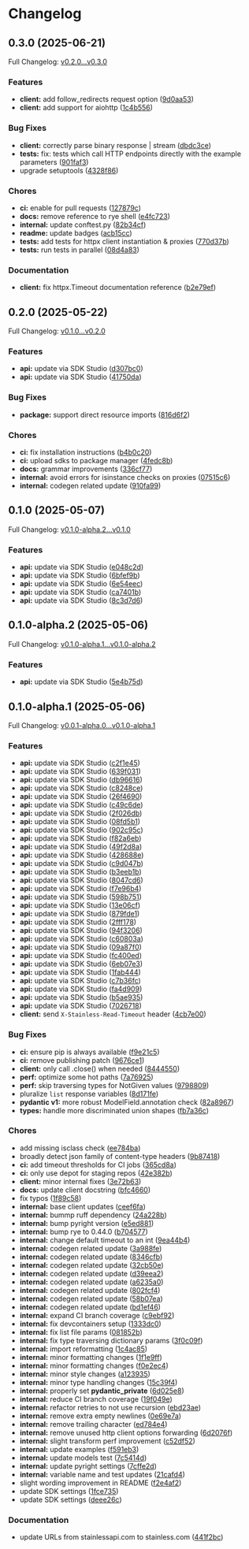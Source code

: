 # Changelog

## 0.3.0 (2025-06-21)

Full Changelog: [v0.2.0...v0.3.0](https://github.com/patronus-ai/patronus-api-python/compare/v0.2.0...v0.3.0)

### Features

* **client:** add follow_redirects request option ([9d0aa53](https://github.com/patronus-ai/patronus-api-python/commit/9d0aa531ccef74b7f6c03cb79dfc0f7f0cb9d20e))
* **client:** add support for aiohttp ([1c4b556](https://github.com/patronus-ai/patronus-api-python/commit/1c4b5568c755fea46ddad5e96872dfb6f828cfdc))


### Bug Fixes

* **client:** correctly parse binary response | stream ([dbdc3ce](https://github.com/patronus-ai/patronus-api-python/commit/dbdc3cec546600f449af8fcda3b2389c12029f28))
* **tests:** fix: tests which call HTTP endpoints directly with the example parameters ([901faf3](https://github.com/patronus-ai/patronus-api-python/commit/901faf319899f161cccf98995a5f9e26e58c1963))
* upgrade setuptools ([4328f86](https://github.com/patronus-ai/patronus-api-python/commit/4328f8611a91f78bdbbcff212ddbec642e7447ad))


### Chores

* **ci:** enable for pull requests ([127879c](https://github.com/patronus-ai/patronus-api-python/commit/127879c567743883472265affbef32d668528c7b))
* **docs:** remove reference to rye shell ([e4fc723](https://github.com/patronus-ai/patronus-api-python/commit/e4fc72352fc1759b0b7e82e2b739d4fffc1148ae))
* **internal:** update conftest.py ([82b34cf](https://github.com/patronus-ai/patronus-api-python/commit/82b34cfa8102c5c8a98ec5f44bce191dee14fbf7))
* **readme:** update badges ([acb15cc](https://github.com/patronus-ai/patronus-api-python/commit/acb15ccc380be0990cb16ee8e67bbe5c64675a11))
* **tests:** add tests for httpx client instantiation & proxies ([770d37b](https://github.com/patronus-ai/patronus-api-python/commit/770d37b60b9fda0630ca7c53577699f67539133b))
* **tests:** run tests in parallel ([08d4a83](https://github.com/patronus-ai/patronus-api-python/commit/08d4a835910f0064fb7dd846c4732deab61573fe))


### Documentation

* **client:** fix httpx.Timeout documentation reference ([b2e79ef](https://github.com/patronus-ai/patronus-api-python/commit/b2e79efabda9d803b803c4504cf5e99b354dc73c))

## 0.2.0 (2025-05-22)

Full Changelog: [v0.1.0...v0.2.0](https://github.com/patronus-ai/patronus-api-python/compare/v0.1.0...v0.2.0)

### Features

* **api:** update via SDK Studio ([d307bc0](https://github.com/patronus-ai/patronus-api-python/commit/d307bc0fdb7b811f41e5a7150ade8d43187834c9))
* **api:** update via SDK Studio ([41750da](https://github.com/patronus-ai/patronus-api-python/commit/41750da95e244542e211af7a3b67d92419460c37))


### Bug Fixes

* **package:** support direct resource imports ([816d6f2](https://github.com/patronus-ai/patronus-api-python/commit/816d6f2db8c19e74c8465cedd1dcf3693d9e7790))


### Chores

* **ci:** fix installation instructions ([b4b0c20](https://github.com/patronus-ai/patronus-api-python/commit/b4b0c201f162d092eee5d487d7ac436117b5367f))
* **ci:** upload sdks to package manager ([4fedc8b](https://github.com/patronus-ai/patronus-api-python/commit/4fedc8b9cfc1b183958f3a0ca981482139dc4cfa))
* **docs:** grammar improvements ([336cf77](https://github.com/patronus-ai/patronus-api-python/commit/336cf7783b3a9bb366078afec07d3bc18d50084a))
* **internal:** avoid errors for isinstance checks on proxies ([07515c6](https://github.com/patronus-ai/patronus-api-python/commit/07515c6d9a2f1984fac919ac84f6657e08f2c97b))
* **internal:** codegen related update ([910fa99](https://github.com/patronus-ai/patronus-api-python/commit/910fa9973ed67d0a6104f126db237ecb76b2d7ae))

## 0.1.0 (2025-05-07)

Full Changelog: [v0.1.0-alpha.2...v0.1.0](https://github.com/patronus-ai/patronus-api-python/compare/v0.1.0-alpha.2...v0.1.0)

### Features

* **api:** update via SDK Studio ([e048c2d](https://github.com/patronus-ai/patronus-api-python/commit/e048c2dd91616943b77d694eaf58ca3a69d8f0ec))
* **api:** update via SDK Studio ([6bfef9b](https://github.com/patronus-ai/patronus-api-python/commit/6bfef9b7d83cd2ce234ffc684ba46c4c5c876d5f))
* **api:** update via SDK Studio ([6e54eec](https://github.com/patronus-ai/patronus-api-python/commit/6e54eecb248d8563655d9c145cf50ad7c20aa183))
* **api:** update via SDK Studio ([ca7401b](https://github.com/patronus-ai/patronus-api-python/commit/ca7401b8c3e95e4135a7ecc0e8b945ea7864fba4))
* **api:** update via SDK Studio ([8c3d7d6](https://github.com/patronus-ai/patronus-api-python/commit/8c3d7d632f0490d6d7148b6ab48395ea7d4bcf9a))

## 0.1.0-alpha.2 (2025-05-06)

Full Changelog: [v0.1.0-alpha.1...v0.1.0-alpha.2](https://github.com/patronus-ai/patronus-api-python/compare/v0.1.0-alpha.1...v0.1.0-alpha.2)

### Features

* **api:** update via SDK Studio ([5e4b75d](https://github.com/patronus-ai/patronus-api-python/commit/5e4b75d185fa2018e0dcaaadd046fe4a10b93eb6))

## 0.1.0-alpha.1 (2025-05-06)

Full Changelog: [v0.0.1-alpha.0...v0.1.0-alpha.1](https://github.com/patronus-ai/patronus-api-python/compare/v0.0.1-alpha.0...v0.1.0-alpha.1)

### Features

* **api:** update via SDK Studio ([c2f1e45](https://github.com/patronus-ai/patronus-api-python/commit/c2f1e456cc4e82200819a5a07595272d2cad93f8))
* **api:** update via SDK Studio ([639f031](https://github.com/patronus-ai/patronus-api-python/commit/639f0315f7edc0d5794abde3835ab0941854340f))
* **api:** update via SDK Studio ([db96616](https://github.com/patronus-ai/patronus-api-python/commit/db96616ffbdbbeeeb5b25bf14d997044cba62625))
* **api:** update via SDK Studio ([c8248ce](https://github.com/patronus-ai/patronus-api-python/commit/c8248ce7cc166aa5510cd4feabaf0293158b1d6f))
* **api:** update via SDK Studio ([26f4690](https://github.com/patronus-ai/patronus-api-python/commit/26f4690b3b6c5662636190baaa9c9f7a6167efec))
* **api:** update via SDK Studio ([c49c6de](https://github.com/patronus-ai/patronus-api-python/commit/c49c6de9c8b084dddb37e6ae73867b82025aa42d))
* **api:** update via SDK Studio ([2f026db](https://github.com/patronus-ai/patronus-api-python/commit/2f026db744ce0b68fe96f3140501fc64f8059d41))
* **api:** update via SDK Studio ([08fd5b1](https://github.com/patronus-ai/patronus-api-python/commit/08fd5b1355cfa87ed52b6078a6ba8feeeff16d55))
* **api:** update via SDK Studio ([902c95c](https://github.com/patronus-ai/patronus-api-python/commit/902c95c55ee13338a773120fcf8652155182330d))
* **api:** update via SDK Studio ([f82a6eb](https://github.com/patronus-ai/patronus-api-python/commit/f82a6ebc9e3b0154324161ae3fd7b3efd143ef49))
* **api:** update via SDK Studio ([49f2d8a](https://github.com/patronus-ai/patronus-api-python/commit/49f2d8a0ad43e897c3c665c727d8e82da460259e))
* **api:** update via SDK Studio ([428688e](https://github.com/patronus-ai/patronus-api-python/commit/428688e1ba7f195920ad8ab8dfcd18ee1518ca12))
* **api:** update via SDK Studio ([c9d047b](https://github.com/patronus-ai/patronus-api-python/commit/c9d047bcb9ff3fc10636ca3e1fd3991f01b67429))
* **api:** update via SDK Studio ([b3eeb1b](https://github.com/patronus-ai/patronus-api-python/commit/b3eeb1b5bb528bb2350b68eb1e81f1ff6d77bd8b))
* **api:** update via SDK Studio ([8047cd6](https://github.com/patronus-ai/patronus-api-python/commit/8047cd688951fec546fec4b9219c26890939e0cf))
* **api:** update via SDK Studio ([f7e96b4](https://github.com/patronus-ai/patronus-api-python/commit/f7e96b400343782f3ca61748a021066f2c5361ce))
* **api:** update via SDK Studio ([598b751](https://github.com/patronus-ai/patronus-api-python/commit/598b751ce45f942c7d5651144f56d9892fa1fb3d))
* **api:** update via SDK Studio ([13e06cf](https://github.com/patronus-ai/patronus-api-python/commit/13e06cfab14ee960c9cfcbba1ce23969d3343ceb))
* **api:** update via SDK Studio ([879fde1](https://github.com/patronus-ai/patronus-api-python/commit/879fde16f4f301883c27e5c1c48ab0420631b8bd))
* **api:** update via SDK Studio ([2fff178](https://github.com/patronus-ai/patronus-api-python/commit/2fff1789d87b0650c377df59d001e5e3d0b55e1f))
* **api:** update via SDK Studio ([94f3206](https://github.com/patronus-ai/patronus-api-python/commit/94f320667f92038196a3c991d17d13d984e8b138))
* **api:** update via SDK Studio ([c60803a](https://github.com/patronus-ai/patronus-api-python/commit/c60803ac026fddf81ff87f5f4ee24e7d8baa10f3))
* **api:** update via SDK Studio ([09a87f0](https://github.com/patronus-ai/patronus-api-python/commit/09a87f09bdd3292015121071891cf9e47dfc5ad1))
* **api:** update via SDK Studio ([fc400ed](https://github.com/patronus-ai/patronus-api-python/commit/fc400edd62565ba98fa79f09cbdcb955853b1c71))
* **api:** update via SDK Studio ([6eb07e3](https://github.com/patronus-ai/patronus-api-python/commit/6eb07e3fce869c70debb077a14f48b485258a829))
* **api:** update via SDK Studio ([1fab444](https://github.com/patronus-ai/patronus-api-python/commit/1fab444d37d416d45b846c7727c119ef908b27dc))
* **api:** update via SDK Studio ([c7b36fc](https://github.com/patronus-ai/patronus-api-python/commit/c7b36fc2af09e33779b3405ae59771f2718e3627))
* **api:** update via SDK Studio ([fa4d909](https://github.com/patronus-ai/patronus-api-python/commit/fa4d909b61ba994ecdcc6796670610de0a4c7614))
* **api:** update via SDK Studio ([b5ae935](https://github.com/patronus-ai/patronus-api-python/commit/b5ae935fc45286b8319a22aa805ade8837061f67))
* **api:** update via SDK Studio ([7026718](https://github.com/patronus-ai/patronus-api-python/commit/70267188b0d7a71dcbef437d43fd583f410b2d44))
* **client:** send `X-Stainless-Read-Timeout` header ([4cb7e00](https://github.com/patronus-ai/patronus-api-python/commit/4cb7e0053414266ef5ad5800c2da8df4db0df934))


### Bug Fixes

* **ci:** ensure pip is always available ([f9e21c5](https://github.com/patronus-ai/patronus-api-python/commit/f9e21c52f8f4fec6f82a8da11d8dbc5f08abd241))
* **ci:** remove publishing patch ([9676ce1](https://github.com/patronus-ai/patronus-api-python/commit/9676ce1dc45a35d0545ab3d79a73eec285baa72e))
* **client:** only call .close() when needed ([8444550](https://github.com/patronus-ai/patronus-api-python/commit/8444550aa4e6e57afc86e89498807b01629ea78a))
* **perf:** optimize some hot paths ([7a76925](https://github.com/patronus-ai/patronus-api-python/commit/7a769259c215fa14d583bfaae772a17d53d91909))
* **perf:** skip traversing types for NotGiven values ([9798809](https://github.com/patronus-ai/patronus-api-python/commit/9798809a6c5432feba72a8d64270cb32f6e1a369))
* pluralize `list` response variables ([8d171fe](https://github.com/patronus-ai/patronus-api-python/commit/8d171febe58b58f4223c8bae0a5d68cae9bc1030))
* **pydantic v1:** more robust ModelField.annotation check ([82a8967](https://github.com/patronus-ai/patronus-api-python/commit/82a89677299385a95812ad2ea2e6fe5cc9e76dd9))
* **types:** handle more discriminated union shapes ([fb7a36c](https://github.com/patronus-ai/patronus-api-python/commit/fb7a36c365ddc81936e254a534afd6667f9ca536))


### Chores

* add missing isclass check ([ee784ba](https://github.com/patronus-ai/patronus-api-python/commit/ee784bad1a6153bfc73da25d561af08c1f4ff3e6))
* broadly detect json family of content-type headers ([9b87418](https://github.com/patronus-ai/patronus-api-python/commit/9b8741877be4ae893761e684038617fec952c0f4))
* **ci:** add timeout thresholds for CI jobs ([365cd8a](https://github.com/patronus-ai/patronus-api-python/commit/365cd8af6c7a49ce1c33ae406e02a75e0c75ffd0))
* **ci:** only use depot for staging repos ([42e382b](https://github.com/patronus-ai/patronus-api-python/commit/42e382bece034836f1c8b5597e8b131f410ca35c))
* **client:** minor internal fixes ([3e72b63](https://github.com/patronus-ai/patronus-api-python/commit/3e72b63e23cac5ad4efd7131c3da4bcfdad3be90))
* **docs:** update client docstring ([bfc4660](https://github.com/patronus-ai/patronus-api-python/commit/bfc466092a2bc96ff92e7fe4822e2dc078617d7d))
* fix typos ([1f89c58](https://github.com/patronus-ai/patronus-api-python/commit/1f89c58c25367e7134d1ad5c21cb0c455da3840c))
* **internal:** base client updates ([ceef6fa](https://github.com/patronus-ai/patronus-api-python/commit/ceef6fa57ccbb5e6181efc3b606d5bdbc25fab05))
* **internal:** bummp ruff dependency ([24a228b](https://github.com/patronus-ai/patronus-api-python/commit/24a228bbfe02e251816d6b46d7420a6ac0f0a2ce))
* **internal:** bump pyright version ([e5ed881](https://github.com/patronus-ai/patronus-api-python/commit/e5ed8813cb58d39c6894a077444e0a1b333e163d))
* **internal:** bump rye to 0.44.0 ([b704577](https://github.com/patronus-ai/patronus-api-python/commit/b704577ff3113532a569c3529e0d52cd674fdb24))
* **internal:** change default timeout to an int ([9ea44b4](https://github.com/patronus-ai/patronus-api-python/commit/9ea44b48c63aea46f1e9c6e1afd11a80ab072a2b))
* **internal:** codegen related update ([3a988fe](https://github.com/patronus-ai/patronus-api-python/commit/3a988fee7759a084db83db6239cf68616a481d46))
* **internal:** codegen related update ([8346cfb](https://github.com/patronus-ai/patronus-api-python/commit/8346cfb63d52478726c4c867a2102dba7311f0ae))
* **internal:** codegen related update ([32cb50e](https://github.com/patronus-ai/patronus-api-python/commit/32cb50e858c446aea36805c7cbee3bd7176d3e34))
* **internal:** codegen related update ([d39eea2](https://github.com/patronus-ai/patronus-api-python/commit/d39eea20a8fd57c6b8704f471a23a1ce082ed0dd))
* **internal:** codegen related update ([a6235a0](https://github.com/patronus-ai/patronus-api-python/commit/a6235a094dd128d1584c6724e777b10f2194e1ca))
* **internal:** codegen related update ([802fcf4](https://github.com/patronus-ai/patronus-api-python/commit/802fcf47ea4246f52e346fbca10c9d43ed9ae140))
* **internal:** codegen related update ([58b07ea](https://github.com/patronus-ai/patronus-api-python/commit/58b07ea3420d009516ed10a81412ba0596da6799))
* **internal:** codegen related update ([bd1ef46](https://github.com/patronus-ai/patronus-api-python/commit/bd1ef461472fdd6b66be5baacd2dbbdd4377294e))
* **internal:** expand CI branch coverage ([c9ebf92](https://github.com/patronus-ai/patronus-api-python/commit/c9ebf9245bd4df4b38b1b0419c27e5cf5835bc9d))
* **internal:** fix devcontainers setup ([1333dc0](https://github.com/patronus-ai/patronus-api-python/commit/1333dc07650bf338bb44f20c107c042493cd26c0))
* **internal:** fix list file params ([081852b](https://github.com/patronus-ai/patronus-api-python/commit/081852b3b544c54fa9b121a9d1e539f4bd26a866))
* **internal:** fix type traversing dictionary params ([3f0c09f](https://github.com/patronus-ai/patronus-api-python/commit/3f0c09f132532b6caccd760e99b042f87231e763))
* **internal:** import reformatting ([1c4ac85](https://github.com/patronus-ai/patronus-api-python/commit/1c4ac8578baca51ed7a4b828d9fc9fd35bbc45a4))
* **internal:** minor formatting changes ([1f1e9ff](https://github.com/patronus-ai/patronus-api-python/commit/1f1e9ff07076a42be6ee70a86a9e9932796c453b))
* **internal:** minor formatting changes ([f0e2ec4](https://github.com/patronus-ai/patronus-api-python/commit/f0e2ec4ded883c61498fc429f796ee066ddb957b))
* **internal:** minor style changes ([a123935](https://github.com/patronus-ai/patronus-api-python/commit/a123935989e2eabb67bb7372ec1b3ddbd7880fd5))
* **internal:** minor type handling changes ([15c39f4](https://github.com/patronus-ai/patronus-api-python/commit/15c39f45cb861cb2caccbaf1f5961a507726af1b))
* **internal:** properly set __pydantic_private__ ([6d025e8](https://github.com/patronus-ai/patronus-api-python/commit/6d025e840f8ee2efa0303a2a84e0ece6772ac9b3))
* **internal:** reduce CI branch coverage ([19f049e](https://github.com/patronus-ai/patronus-api-python/commit/19f049ed75f48b98dc5858d4909566f13ba3c591))
* **internal:** refactor retries to not use recursion ([ebd23ae](https://github.com/patronus-ai/patronus-api-python/commit/ebd23aeee97e0df87f320a18b0ac3bbccfc6f7ce))
* **internal:** remove extra empty newlines ([0e69e7a](https://github.com/patronus-ai/patronus-api-python/commit/0e69e7a32da80483e840b3f390d2c8a3d8324cfa))
* **internal:** remove trailing character ([ed784e4](https://github.com/patronus-ai/patronus-api-python/commit/ed784e4821c90279171b73563dbbe15fff86f5f0))
* **internal:** remove unused http client options forwarding ([6d2076f](https://github.com/patronus-ai/patronus-api-python/commit/6d2076fa8e72ecbcf147217697f0c29e5042d0bb))
* **internal:** slight transform perf improvement ([c52df52](https://github.com/patronus-ai/patronus-api-python/commit/c52df526a3c12a33442299e2f7b59e085e8fe27b))
* **internal:** update examples ([f591eb3](https://github.com/patronus-ai/patronus-api-python/commit/f591eb320fbd21604a957bad1a0851db3eab11e4))
* **internal:** update models test ([7c5414d](https://github.com/patronus-ai/patronus-api-python/commit/7c5414d7d298a98849143b9d43069da193684e0b))
* **internal:** update pyright settings ([7cffe2d](https://github.com/patronus-ai/patronus-api-python/commit/7cffe2d7d65afb32fb1ad7aff8b7ed1762430544))
* **internal:** variable name and test updates ([21cafd4](https://github.com/patronus-ai/patronus-api-python/commit/21cafd40c373bfc843a3e0a353b5c664ae01d048))
* slight wording improvement in README ([f2e4af2](https://github.com/patronus-ai/patronus-api-python/commit/f2e4af2798514b030b35edababe2488d6613802f))
* update SDK settings ([1fce735](https://github.com/patronus-ai/patronus-api-python/commit/1fce73538032e5767909728f40d9c1c39547c41e))
* update SDK settings ([deee26c](https://github.com/patronus-ai/patronus-api-python/commit/deee26cc10009419ff2a5c874b160f6677d3c43c))


### Documentation

* update URLs from stainlessapi.com to stainless.com ([441f2bc](https://github.com/patronus-ai/patronus-api-python/commit/441f2bc27be51abcabd839f034ad7e60d0cf1611))
